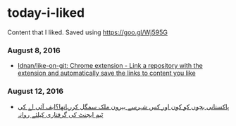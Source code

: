 # today-i-liked 
Content that I liked. Saved using https://goo.gl/Wj595G 

### August 8, 2016
- [Idnan/like-on-git: Chrome extension - Link a repository with the extension and automatically save the links to content you like](https://github.com/Idnan/like-on-git) 

### August 12, 2016
- [پاکستانی بچوں کو کون اور کس شہرسے بیرون ملک سمگل کررہاتھا؟ایف آئی اے کی ٹیم ایجنٹ کی گرفتاری کیلئے روانہ](http://dailypakistan.com.pk/islamabad/12-Aug-2016/428223) 
